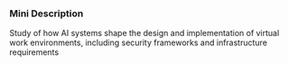 ### Mini Description

Study of how AI systems shape the design and implementation of virtual work environments, including security frameworks and infrastructure requirements

